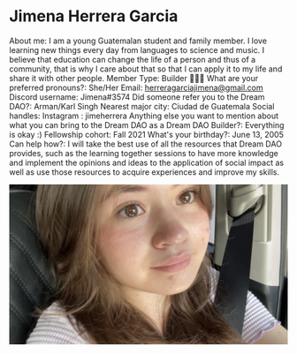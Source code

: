 # Jimena Herrera Garcia

About me: I am a young Guatemalan student and family member. I love learning new things every day from languages to science and music. I believe that education can change the life of a person and thus of a community, that is why I care about that so that I can apply it to my life and share it with other people.
Member Type: Builder 👷🏾‍♀️
What are your preferred pronouns?: She/Her
Email: herreragarciajimena@gmail.com
Discord username: Jimena#3574
Did someone refer you to the Dream DAO?: Arman/Karl Singh
Nearest major city: Ciudad de Guatemala
Social handles: Instagram : jimeherrera
Anything else you want to mention about what you can bring to the Dream DAO as a Dream DAO Builder?: Everything is okay :)
Fellowship cohort: Fall 2021
What's your birthday?: June 13, 2005
Can help how?: I will take the best use of all the resources that Dream DAO provides, such as the learning together sessions to have more knowledge and implement the opinions and ideas to the application of social impact as well as use those resources to acquire experiences and improve my skills.

![Jimena.png](../../Dream%20DAO%20Voting%20Member%20List%201790792012994a419257db8f8a7807ff/%5BS2%5D%20Dream%20DAO%20Founding%20Voting%20Member%20List%202c05a57dde504a87a8ced236cce0b149/Jimena%20Herrera%20Garcia%205c7ffe3876eb47c48c7f438a4c1f1e49/Jimena.png)